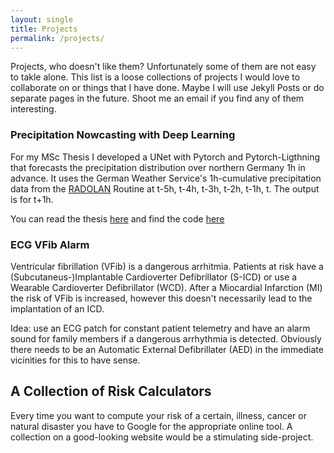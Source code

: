 ```yaml
---
layout: single
title: Projects
permalink: /projects/
---
```


Projects, who doesn't like them? Unfortunately some of them are not easy to takle alone. This list is a loose collections of projects I would love to collaborate on or things that I have done. Maybe I will use Jekyll Posts or do separate pages in the future. Shoot me an email if you find any of them interesting.

### Precipitation Nowcasting with Deep Learning

For my MSc Thesis I developed a UNet with Pytorch and Pytorch-Ligthning that forecasts the precipitation distribution over northern Germany 1h in advance. It uses the German Weather Service's 1h-cumulative precipitation data from the [RADOLAN](https://www.dwd.de/DE/leistungen/radolan/radolan.html) Routine at t-5h, t-4h, t-3h, t-2h, t-1h, t. The output is for t+1h.

You can read the thesis [here](https://diglib.uibk.ac.at/ulbtirolhs/content/titleinfo/7782855) and find the code [here](https://github.com/Campostrini/dwd_dl)

### ECG VFib Alarm

Ventricular fibrillation (VFib) is a dangerous arrhitmia. Patients at risk have a (Subcutaneus-)Implantable Cardioverter Defibrillator (S-ICD) or use a Wearable Cardioverter Defibrillator (WCD). After a Miocardial Infarction (MI) the risk of VFib is increased, however this doesn't necessarily lead to the implantation of an ICD.

Idea: use an ECG patch for constant patient telemetry and have an alarm sound for family members if a dangerous arrhythmia is detected. Obviously there needs to be an Automatic External Defibrillater (AED) in the immediate vicinities for this to have sense.

## A Collection of Risk Calculators

Every time you want to compute your risk of a certain, illness, cancer or natural disaster you have to Google for the appropriate online tool. A collection on a good-looking website would be a stimulating side-project.
